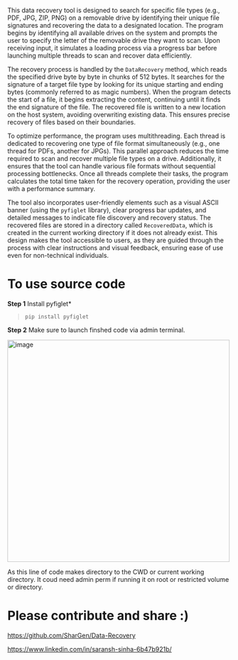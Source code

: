 This data recovery tool is designed to search for specific file types (e.g., PDF, JPG, ZIP, PNG) on a removable drive by identifying their unique file signatures and recovering the data to a designated location. The program begins by identifying all available drives on the system and prompts the user to specify the letter of the removable drive they want to scan. Upon receiving input, it simulates a loading process via a progress bar before launching multiple threads to scan and recover data efficiently.

The recovery process is handled by the `DataRecovery` method, which reads the specified drive byte by byte in chunks of 512 bytes. It searches for the signature of a target file type by looking for its unique starting and ending bytes (commonly referred to as magic numbers). When the program detects the start of a file, it begins extracting the content, continuing until it finds the end signature of the file. The recovered file is written to a new location on the host system, avoiding overwriting existing data. This ensures precise recovery of files based on their boundaries.

To optimize performance, the program uses multithreading. Each thread is dedicated to recovering one type of file format simultaneously (e.g., one thread for PDFs, another for JPGs). This parallel approach reduces the time required to scan and recover multiple file types on a drive. Additionally, it ensures that the tool can handle various file formats without sequential processing bottlenecks. Once all threads complete their tasks, the program calculates the total time taken for the recovery operation, providing the user with a performance summary.

The tool also incorporates user-friendly elements such as a visual ASCII banner (using the `pyfiglet` library), clear progress bar updates, and detailed messages to indicate file discovery and recovery status. The recovered files are stored in a directory called `RecoveredData`, which is created in the current working directory if it does not already exist. This design makes the tool accessible to users, as they are guided through the process with clear instructions and visual feedback, ensuring ease of use even for non-technical individuals.

# To use source code

**Step 1**
Install pyfiglet*
>```pip install pyfiglet```

**Step 2**
Make sure to launch finshed code via admin terminal.

<img width="500" alt="image" src="https://user-images.githubusercontent.com/74583970/216753507-8ba39b5e-e94f-4842-823c-64a67626b92f.png">

As this line of code makes directory to the CWD or current working directory. It coud need admin perm if running it on root or restricted volume or directory.

# Please contribute and share :)

https://github.com/SharGen/Data-Recovery

https://www.linkedin.com/in/saransh-sinha-6b47b921b/
